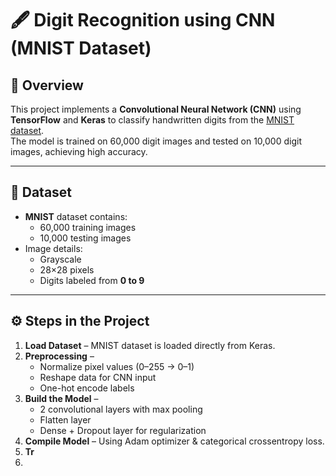# 🖋 Digit Recognition using CNN (MNIST Dataset)

## 📌 Overview
This project implements a **Convolutional Neural Network (CNN)** using **TensorFlow** and **Keras** to classify handwritten digits from the [MNIST dataset](http://yann.lecun.com/exdb/mnist/).  
The model is trained on 60,000 digit images and tested on 10,000 digit images, achieving high accuracy.

---

## 📂 Dataset
- **MNIST** dataset contains:
  - 60,000 training images
  - 10,000 testing images  
- Image details:
  - Grayscale  
  - 28×28 pixels  
  - Digits labeled from **0 to 9**

---

## ⚙ Steps in the Project
1. **Load Dataset** – MNIST dataset is loaded directly from Keras.
2. **Preprocessing** –  
   - Normalize pixel values (0–255 → 0–1)  
   - Reshape data for CNN input  
   - One-hot encode labels  
3. **Build the Model** –  
   - 2 convolutional layers with max pooling  
   - Flatten layer  
   - Dense + Dropout layer for regularization  
4. **Compile Model** – Using Adam optimizer & categorical crossentropy loss.
5. **Tr**
6.
